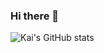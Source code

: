 ### Hi there 👋

<!--
**kai98/kai98** is a ✨ _special_ ✨ repository because its `README.md` (this file) appears on your GitHub profile.



Here are some ideas to get you started:

- 🔭 I’m currently working on ...
- 🌱 I’m currently learning ...
- 👯 I’m looking to collaborate on ...
- 🤔 I’m looking for help with ...
- 💬 Ask me about ...
- 📫 How to reach me: ...
- 😄 Pronouns: ...
- ⚡ Fun fact: ...
-->

![Kai's GitHub stats](https://github-readme-stats.vercel.app/api?username=kai98&count_private=true&show_icons=true)

<!-- ![Top Langs](https://github-readme-stats.vercel.app/api/top-langs/?username=kai98&langs_count=3) -->
